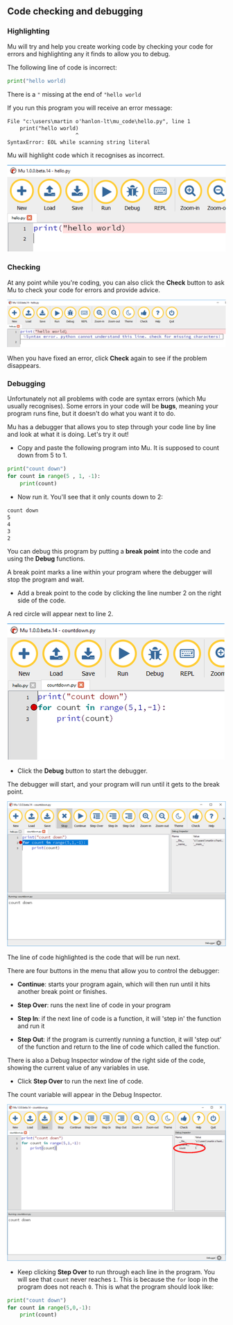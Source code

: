 ## Code checking and debugging

### Highlighting

Mu will try and help you create working code by checking your code for errors and highlighting any it finds to allow you to debug.

The following line of code is incorrect:

```python
print("hello world)
```

There is a `"` missing at the end of `"hello world`

If you run this program you will receive an error message:

```
File "c:\users\martin o'hanlon-lt\mu_code\hello.py", line 1
    print("hello world)
                      ^
SyntaxError: EOL while scanning string literal
```

Mu will highlight code which it recognises as incorrect.

![mu highlights error](images/mu_error.PNG)

### Checking

At any point while you're coding, you can also click the **Check** button to ask Mu to check your code for errors and provide advice.

![mu code check](images/mu_check.PNG)

When you have fixed an error, click **Check** again to see if the problem disappears.

### Debugging

Unfortunately not all problems with code are syntax errors (which Mu usually recognises). Some errors in your code will be **bugs**, meaning your program runs fine, but it doesn't do what you want it to do.

Mu has a debugger that allows you to step through your code line by line and look at what it is doing. Let's try it out!

- Copy and paste the following program into Mu. It is supposed to count down from 5 to 1.

```python
print("count down")
for count in range(5 , 1, -1):
    print(count)
```

- Now run it. You'll see that it only counts down to 2:

```
count down
5
4
3
2
```

You can debug this program by putting a **break point** into the code and using the **Debug** functions.

A break point marks a line within your program where the debugger will stop the program and wait.

+ Add a break point to the code by clicking the line number 2 on the right side of the code.

A red circle will appear next to line 2.

![mu breakpoint](images/mu_breakpoint.PNG)

+ Click the **Debug** button to start the debugger.

The debugger will start, and your program will run until it gets to the break point.

![mu debugger](images/mu_debugger.PNG)

The line of code highlighted is the code that will be run next.

There are four buttons in the menu that allow you to control the debugger:

+ **Continue**: starts your program again, which will then run until it hits another break point or finishes.

+ **Step Over**: runs the next line of code in your program

+ **Step In**: if the next line of code is a function, it will 'step in' the function and run it

+ **Step Out**: if the program is currently running a function, it will 'step out' of the function and return to the line of code which called the function.

There is also a Debug Inspector window of the right side of the code, showing the current value of any variables in use.

+ Click **Step Over** to run the next line of code.

The count variable will appear in the Debug Inspector.

![mu debug inspector](images/mu_debugger2.png)

+ Keep clicking **Step Over** to run through each line in the program. You will see that `count` never reaches `1`. This is because the `for` loop in the program does not reach `0`. This is what the program should look like:

```python
print("count down")
for count in range(5,0,-1):
    print(count)
```

